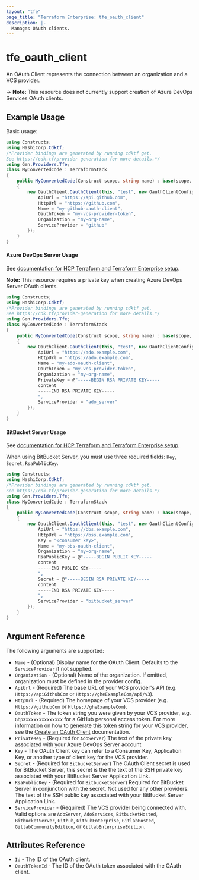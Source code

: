 ```yaml
---
layout: "tfe"
page_title: "Terraform Enterprise: tfe_oauth_client"
description: |-
  Manages OAuth clients.
---
```


# tfe_oauth_client

An OAuth Client represents the connection between an organization and a VCS
provider.

-> **Note:** This resource does not currently support creation of Azure DevOps Services OAuth clients.

## Example Usage

Basic usage:

```csharp
using Constructs;
using HashiCorp.Cdktf;
/*Provider bindings are generated by running cdktf get.
See https://cdk.tf/provider-generation for more details.*/
using Gen.Providers.Tfe;
class MyConvertedCode : TerraformStack
{
    public MyConvertedCode(Construct scope, string name) : base(scope, name)
    {
        new OauthClient.OauthClient(this, "test", new OauthClientConfig {
            ApiUrl = "https://api.github.com",
            HttpUrl = "https://github.com",
            Name = "my-github-oauth-client",
            OauthToken = "my-vcs-provider-token",
            Organization = "my-org-name",
            ServiceProvider = "github"
        });
    }
}
```

#### Azure DevOps Server Usage

See [documentation for HCP Terraform and Terraform Enterprise setup](https://developer.hashicorp.com/terraform/cloud-docs/vcs/azure-devops-server).

**Note:** This resource requires a private key when creating Azure DevOps Server OAuth clients.

```csharp
using Constructs;
using HashiCorp.Cdktf;
/*Provider bindings are generated by running cdktf get.
See https://cdk.tf/provider-generation for more details.*/
using Gen.Providers.Tfe;
class MyConvertedCode : TerraformStack
{
    public MyConvertedCode(Construct scope, string name) : base(scope, name)
    {
        new OauthClient.OauthClient(this, "test", new OauthClientConfig {
            ApiUrl = "https://ado.example.com",
            HttpUrl = "https://ado.example.com",
            Name = "my-ado-oauth-client",
            OauthToken = "my-vcs-provider-token",
            Organization = "my-org-name",
            PrivateKey = @"-----BEGIN RSA PRIVATE KEY-----
            content
            -----END RSA PRIVATE KEY-----
            ",
            ServiceProvider = "ado_server"
        });
    }
}
```

#### BitBucket Server Usage

See [documentation for HCP Terraform and Terraform Enterprise setup](https://developer.hashicorp.com/terraform/cloud-docs/vcs/bitbucket-server).

When using BitBucket Server, you must use three required fields: `Key`, `Secret`, `RsaPublicKey`.


```csharp
using Constructs;
using HashiCorp.Cdktf;
/*Provider bindings are generated by running cdktf get.
See https://cdk.tf/provider-generation for more details.*/
using Gen.Providers.Tfe;
class MyConvertedCode : TerraformStack
{
    public MyConvertedCode(Construct scope, string name) : base(scope, name)
    {
        new OauthClient.OauthClient(this, "test", new OauthClientConfig {
            ApiUrl = "https://bbs.example.com",
            HttpUrl = "https://bss.example.com",
            Key = "<consumer key>",
            Name = "my-bbs-oauth-client",
            Organization = "my-org-name",
            RsaPublicKey = @"-----BEGIN PUBLIC KEY-----
            content
            -----END PUBLIC KEY-----
            ",
            Secret = @"-----BEGIN RSA PRIVATE KEY-----
            content
            -----END RSA PRIVATE KEY-----
            ",
            ServiceProvider = "bitbucket_server"
        });
    }
}
```

## Argument Reference

The following arguments are supported:

* `Name` - (Optional) Display name for the OAuth Client. Defaults to the `ServiceProvider` if not supplied.
* `Organization` - (Optional) Name of the organization. If omitted, organization must be defined in the provider config.
* `ApiUrl` - (Required) The base URL of your VCS provider's API (e.g.
  `Https://apiGithubCom` or `Https://gheExampleCom/api/v3`).
* `HttpUrl` - (Required) The homepage of your VCS provider (e.g.
  `Https://githubCom` or `Https://gheExampleCom`).
* `OauthToken` - The token string you were given by your VCS provider, e.g. `GhpXxxxxxxxxxxxxxx` for a GitHub personal access token. For more information on how to generate this token string for your VCS provider, see the [Create an OAuth Client](https://developer.hashicorp.com/terraform/cloud-docs/api-docs/oauth-clients#create-an-oauth-client) documentation.
* `PrivateKey` - (Required for `AdoServer`) The text of the private key associated with your Azure DevOps Server account
* `Key` - The OAuth Client key can refer to a Consumer Key, Application Key,
  or another type of client key for the VCS provider.
* `Secret` - (Required for `BitbucketServer`) The OAuth Client secret is used for BitBucket Server, this secret is the
  the text of the SSH private key associated with your BitBucket Server
Application Link.
* `RsaPublicKey` - (Required for `BitbucketServer`) Required for BitBucket
  Server in conjunction with the secret. Not used for any other providers. The
text of the SSH public key associated with your BitBucket Server Application
Link.
* `ServiceProvider` - (Required) The VCS provider being connected with. Valid
  options are `AdoServer`, `AdoServices`, `BitbucketHosted`, `BitbucketServer`, `Github`, `GithubEnterprise`, `GitlabHosted`,
  `GitlabCommunityEdition`, or `GitlabEnterpriseEdition`.

## Attributes Reference

* `Id` - The ID of the OAuth client.
* `OauthTokenId` - The ID of the OAuth token associated with the OAuth client.

<!-- cache-key: cdktf-0.17.0-pre.15 input-0dea494ef76c038939d94b5ae6a0e741e36a87509a350f558cd11d098bf1bde9 -->